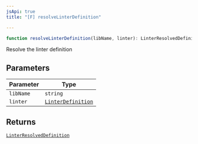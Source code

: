 ```yaml
---
jsApi: true
title: "[F] resolveLinterDefinition"

---
```

```ts
function resolveLinterDefinition(libName, linter): LinterResolvedDefinition
```

Resolve the linter definition

## Parameters

| Parameter | Type |
| ------ | ------ |
| `libName` | `string` |
| `linter` | [`LinterDefinition`](../interfaces/LinterDefinition.md) |

## Returns

[`LinterResolvedDefinition`](../interfaces/LinterResolvedDefinition.md)
